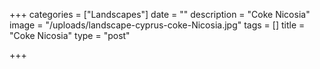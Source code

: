 +++
categories = ["Landscapes"]
date = ""
description = "Coke Nicosia"
image = "/uploads/landscape-cyprus-coke-Nicosia.jpg"
tags = []
title = "Coke Nicosia"
type = "post"

+++

